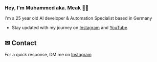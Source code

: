 ### Hey, I'm Muhammed aka. Meak 👋🏽 

I'm a 25 year old AI developer & Automation Specialist based in Germany

- Stay updated with my journey on [Instagram](https://www.instagram.com/meakcodes) and [YouTube](https://www.youtube.com/@meakcodes).

## ✉ Contact

 For a quick response, DM me on [Instagram](https://www.instagram.com/meakcodes/)
